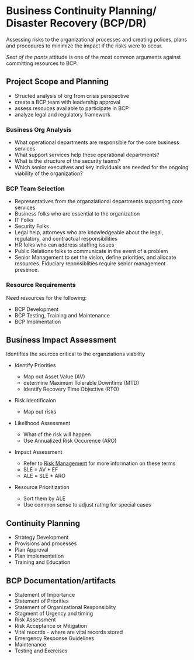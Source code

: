 # Business Continuity Planning/ Disaster Recovery (BCP/DR)
Assessing risks to the organizational processes and creating polices, plans and procedures to minimize the
impact if the risks were to occur. 

_Seat of the pants_ attitude is one of the most common arguments against committing resources to BCP. 

## Project Scope and Planning
- Structed analysis of org from crisis perspective
- create a BCP team with leadership approval
- assess resouces available to participate in BCP
- analyze legal and regulatory framework

### Business Org Analysis
- What operational departments are responsible for the core business services
- What support services help these operational departments?
- What is the structure of the security teams?
- Which senior executives and key individuals are needed for the ongoing viability of the organization?

### BCP Team Selection
- Representatives from the organziational departments supporting core services
- Business folks who are essential to the organization
- IT Folks
- Security Folks
- Legal help, attorneys who are knowledgeable about the legal, regulatory, and contractual responsibilities
- HR folks who can address staffing issues
- Public Relations folks to communicate in the event of a problem
- Senior Management to set the vision, define priorities, and allocate resources. Fiduciary reponsiblities
  require senior management presence. 

### Resource Requirements
Need resources for the following: 
- BCP Development
- BCP Testing, Training and Maintenance
- BCP Implmentation
  
## Business Impact Assessment
Identifies the sources critical to the organziations viability

- Identify Priorities
  - Map out Asset Value (AV)
  - determine Maximum Tolerable Downtime (MTD)
  - Identify Recovery Time Objective (RTO)
 
- Risk Identificaion
  - Map out risks
 
- Likelihood Assessment
  - What of the risk will happen
  - Use Annualized Risk Occurence (ARO)
 
- Impact Assessment
  - Refer to [Risk Management](docs/RISKMANAGEMENT.md) for more information on these terms
  - SLE = AV * EF
  - ALE = SLE * ARO
 
- Resource Prioritization
  - Sort them by ALE
  - Use common sense to adjust rating for special cases
 
## Continuity Planning
- Strategy Development
- Provisions and processes
- Plan Approval
- Plan implementation
- Training and Education

## BCP Documentation/artifacts
- Statement of Importance
- Statement of Priorities
- Statement of Organizational Responsiblity
- Stagment of Urgency and timing
- Risk Assessment
- Risk Acceptance or Mitigation
- Vital reocrds - where are vital records stored
- Emergency Response Guidelines
- Maintenance
- Testing and Exercises
